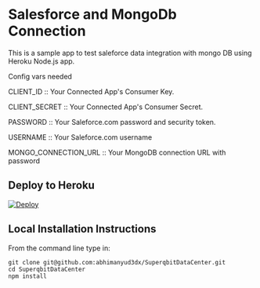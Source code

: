 # Salesforce and MongoDb Connection
This is a sample app to test saleforce data integration with mongo DB using Heroku Node.js app.


Config vars needed 

CLIENT_ID		::	Your Connected App's Consumer Key.

CLIENT_SECRET		::	Your Connected App's Consumer Secret.

PASSWORD		::	Your Saleforce.com password and security token.

USERNAME		::	Your Saleforce.com username

MONGO_CONNECTION_URL	::	Your MongoDB connection URL with password


## Deploy to Heroku

[![Deploy](https://www.herokucdn.com/deploy/button.png)](https://heroku.com/deploy?template=https://github.com/abhimanyud3dx/SuperqbitDataCenter)

## Local Installation Instructions

From the command line type in:
```
git clone git@github.com:abhimanyud3dx/SuperqbitDataCenter.git
cd SuperqbitDataCenter
npm install
```